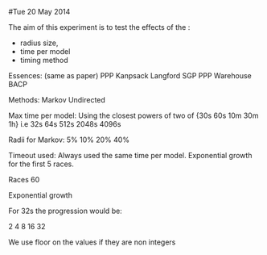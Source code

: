 
#Tue 20 May 2014

The aim of this experiment is to test the effects of the :

- radius size,
- time per model
- timing method


Essences:  (same as paper)
PPP
Kanpsack
Langford
SGP
PPP
Warehouse
BACP

Methods:
Markov
Undirected

Max time per model:
Using the closest powers of two of {30s  60s 10m 30m 1h} i.e
32s  64s  512s 2048s  4096s

Radii for Markov:
5% 10% 20% 40%

Timeout used:
Always used the same time per model.
Exponential growth for the first 5 races.

Races
60


Exponential growth

For 32s the progression would be:

2
4
8
16
32

We use floor on the values if they are non integers

